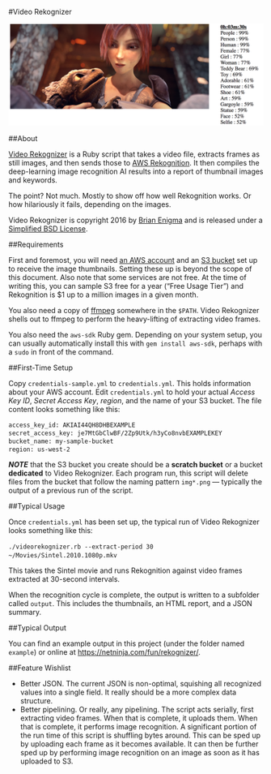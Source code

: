 #Video Rekognizer

![Example Thumbnail from Sintel Clip](example-sintel_dragon.png)

##About

[Video Rekognizer](https://github.com/BrianEnigma/VideoRekognizer) is a Ruby script that takes a video file, extracts frames as still images, and then sends those to [AWS Rekognition](https://aws.amazon.com/rekognition/). It then compiles the  deep-learning image recognition AI results into a report of thumbnail images and keywords.

The point? Not much. Mostly to show off how well Rekognition works. Or how hilariously it fails, depending on the images.

Video Rekognizer is copyright 2016 by [Brian Enigma](https://netninja.com/about/) and is released under a [Simplified BSD License](LICENSE).

##Requirements

First and foremost, you will need [an AWS account](https://aws.amazon.com/) and an [S3 bucket](https://aws.amazon.com/s3/) set up to receive the image thumbnails. Setting these up is beyond the scope of this document. Also note that some services are not free. At the time of writing this, you can sample S3 free for a year (“Free Usage Tier”) and Rekognition is $1 up to a million images in a given month.

You also need a copy of [ffmpeg](https://ffmpeg.org/download.html) somewhere in the `$PATH`. Video Rekognizer shells out to ffmpeg to perform the heavy-lifting of extracting video frames.

You also need the `aws-sdk` Ruby gem. Depending on your system setup, you can usually automatically install this with `gem install aws-sdk`, perhaps with a `sudo` in front of the command.

##First-Time Setup

Copy `credentials-sample.yml` to `credentials.yml`. This holds information about your AWS account. Edit `credentials.yml` to hold your actual _Access Key ID_, _Secret Access Key_, _region_, and the name of your S3 bucket. The file content looks something like this:

```
access_key_id: AKIAI44QH8DHBEXAMPLE
secret_access_key: je7MtGbClwBF/2Zp9Utk/h3yCo8nvbEXAMPLEKEY
bucket_name: my-sample-bucket
region: us-west-2
```

_**NOTE**_ that the S3 bucket you create should be a **scratch bucket** or a bucket **dedicated** to Video Rekognizer. Each program run, this script will delete files from the bucket that follow the naming pattern `img*.png` — typically the output of a previous run of the script.

##Typical Usage

Once `credentials.yml` has been set up, the typical run of Video Rekognizer looks something like this:

`./videorekognizer.rb --extract-period 30 ~/Movies/Sintel.2010.1080p.mkv`

This takes the Sintel movie and runs Rekognition against video frames extracted at 30-second intervals. 

When the recognition cycle is complete, the output is written to a subfolder called `output`. This includes the thumbnails, an HTML report, and a JSON summary.

##Typical Output

You can find an example output in this project (under the folder named `example`) or online at <https://netninja.com/fun/rekognizer/>.

##Feature Wishlist

- Better JSON. The current JSON is non-optimal, squishing all recognized values into a single field. It really should be a more complex data structure.
- Better pipelining. Or really, any pipelining. The script acts serially, first extracting video frames. When that is complete, it uploads them. When that is complete, it performs image recognition. A significant portion of the run time of this script is shuffling bytes around. This can be sped up by uploading each frame as it becomes available. It can then be further sped up by performing image recognition on an image as soon as it has uploaded to S3.

